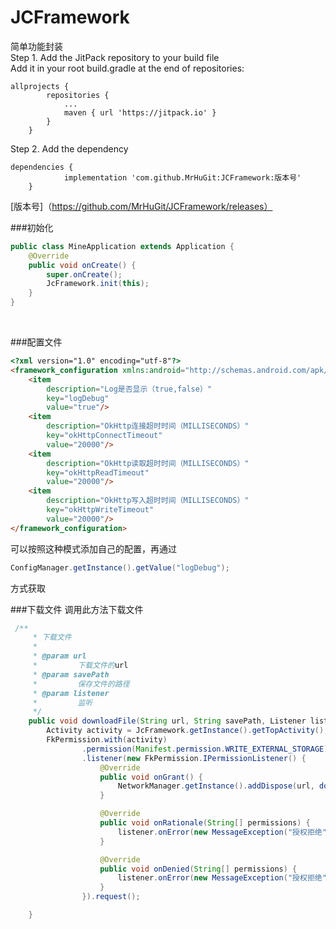 # JCFramework
简单功能封装
<br/>
Step 1. Add the JitPack repository to your build file
<br/>
Add it in your root build.gradle at the end of repositories:
```aidl
allprojects {
		repositories {
			...
			maven { url 'https://jitpack.io' }
		}
	}
```
Step 2. Add the dependency
```aidl
dependencies {
	        implementation 'com.github.MrHuGit:JCFramework:版本号'
	}
```
[版本号]（https://github.com/MrHuGit/JCFramework/releases）
<br/>

###初始化

```java
public class MineApplication extends Application {
    @Override
    public void onCreate() {
        super.onCreate();
        JcFramework.init(this);
    }
}
```
<br/>

###配置文件
```html
<?xml version="1.0" encoding="utf-8"?>
<framework_configuration xmlns:android="http://schemas.android.com/apk/res/android">
    <item
        description="Log是否显示（true,false）"
        key="logDebug"
        value="true"/>
    <item
        description="OkHttp连接超时时间（MILLISECONDS）"
        key="okHttpConnectTimeout"
        value="20000"/>
    <item
        description="OkHttp读取超时时间（MILLISECONDS）"
        key="okHttpReadTimeout"
        value="20000"/>
    <item
        description="OkHttp写入超时时间（MILLISECONDS）"
        key="okHttpWriteTimeout"
        value="20000"/>
</framework_configuration>
``` 
可以按照这种模式添加自己的配置，再通过
```java
ConfigManager.getInstance().getValue("logDebug");
```
方式获取
<br/>

###下载文件
调用此方法下载文件
```java
 /**
     * 下载文件
     *
     * @param url
     *         下载文件的url
     * @param savePath
     *         保存文件的路径
     * @param listener
     *         监听
     */
    public void downloadFile(String url, String savePath, Listener listener) {
        Activity activity = JcFramework.getInstance().getTopActivity();
        FkPermission.with(activity)
                .permission(Manifest.permission.WRITE_EXTERNAL_STORAGE)
                .listener(new FkPermission.IPermissionListener() {
                    @Override
                    public void onGrant() {
                        NetworkManager.getInstance().addDispose(url, download(url, savePath, listener));
                    }

                    @Override
                    public void onRationale(String[] permissions) {
                        listener.onError(new MessageException("授权拒绝"));
                    }

                    @Override
                    public void onDenied(String[] permissions) {
                        listener.onError(new MessageException("授权拒绝"));
                    }
                }).request();

    }
```